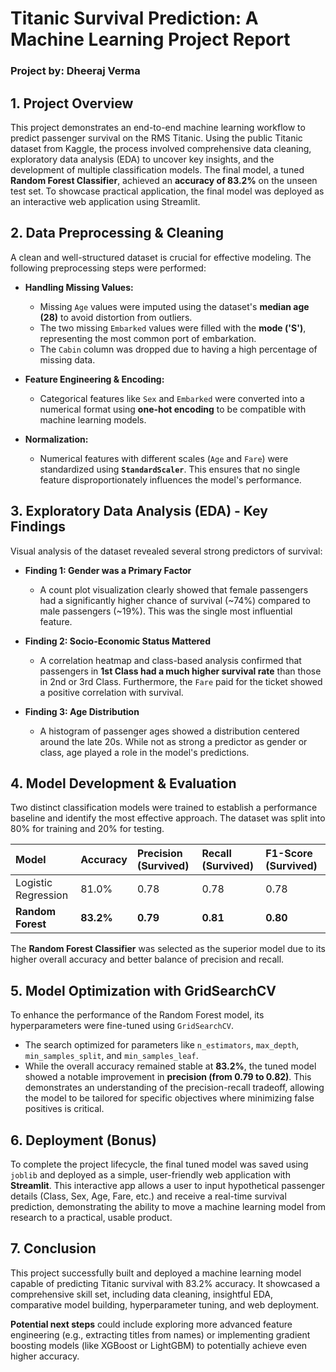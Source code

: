 # **Titanic Survival Prediction: A Machine Learning Project Report**

### **Project by: Dheeraj Verma**

## **1. Project Overview**

This project demonstrates an end-to-end machine learning workflow to predict passenger survival on the RMS Titanic. Using the public Titanic dataset from Kaggle, the process involved comprehensive data cleaning, exploratory data analysis (EDA) to uncover key insights, and the development of multiple classification models. The final model, a tuned **Random Forest Classifier**, achieved an **accuracy of 83.2%** on the unseen test set. To showcase practical application, the final model was deployed as an interactive web application using Streamlit.

## **2. Data Preprocessing & Cleaning**

A clean and well-structured dataset is crucial for effective modeling. The following preprocessing steps were performed:

* **Handling Missing Values:**
    * Missing `Age` values were imputed using the dataset's **median age (28)** to avoid distortion from outliers.
    * The two missing `Embarked` values were filled with the **mode ('S')**, representing the most common port of embarkation.
    * The `Cabin` column was dropped due to having a high percentage of missing data.

* **Feature Engineering & Encoding:**
    * Categorical features like `Sex` and `Embarked` were converted into a numerical format using **one-hot encoding** to be compatible with machine learning models.

* **Normalization:**
    * Numerical features with different scales (`Age` and `Fare`) were standardized using **`StandardScaler`**. This ensures that no single feature disproportionately influences the model's performance.

## **3. Exploratory Data Analysis (EDA) - Key Findings**

Visual analysis of the dataset revealed several strong predictors of survival:

* **Finding 1: Gender was a Primary Factor**
    * A count plot visualization clearly showed that female passengers had a significantly higher chance of survival (~74%) compared to male passengers (~19%). This was the single most influential feature.

* **Finding 2: Socio-Economic Status Mattered**
    * A correlation heatmap and class-based analysis confirmed that passengers in **1st Class had a much higher survival rate** than those in 2nd or 3rd Class. Furthermore, the `Fare` paid for the ticket showed a positive correlation with survival.

* **Finding 3: Age Distribution**
    * A histogram of passenger ages showed a distribution centered around the late 20s. While not as strong a predictor as gender or class, age played a role in the model's predictions.

## **4. Model Development & Evaluation**

Two distinct classification models were trained to establish a performance baseline and identify the most effective approach. The dataset was split into 80% for training and 20% for testing.

| Model | Accuracy | Precision (Survived) | Recall (Survived) | F1-Score (Survived) |
| :--- | :--- | :--- | :--- | :--- |
| Logistic Regression | 81.0% | 0.78 | 0.78 | 0.78 |
| **Random Forest** | **83.2%** | **0.79** | **0.81** | **0.80** |

The **Random Forest Classifier** was selected as the superior model due to its higher overall accuracy and better balance of precision and recall.

## **5. Model Optimization with GridSearchCV**

To enhance the performance of the Random Forest model, its hyperparameters were fine-tuned using `GridSearchCV`.

* The search optimized for parameters like `n_estimators`, `max_depth`, `min_samples_split`, and `min_samples_leaf`.
* While the overall accuracy remained stable at **83.2%**, the tuned model showed a notable improvement in **precision (from 0.79 to 0.82)**. This demonstrates an understanding of the precision-recall tradeoff, allowing the model to be tailored for specific objectives where minimizing false positives is critical.

## **6. Deployment (Bonus)**

To complete the project lifecycle, the final tuned model was saved using `joblib` and deployed as a simple, user-friendly web application with **Streamlit**. This interactive app allows a user to input hypothetical passenger details (Class, Sex, Age, Fare, etc.) and receive a real-time survival prediction, demonstrating the ability to move a machine learning model from research to a practical, usable product.

## **7. Conclusion**

This project successfully built and deployed a machine learning model capable of predicting Titanic survival with 83.2% accuracy. It showcased a comprehensive skill set, including data cleaning, insightful EDA, comparative model building, hyperparameter tuning, and web deployment.

**Potential next steps** could include exploring more advanced feature engineering (e.g., extracting titles from names) or implementing gradient boosting models (like XGBoost or LightGBM) to potentially achieve even higher accuracy.

